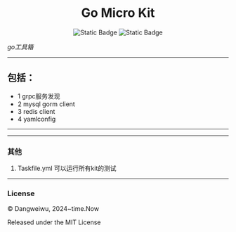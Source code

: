 <h1 align="center">Go Micro Kit</h1>
<p align="center">
<img alt="Static Badge" src="https://img.shields.io/badge/Go- 2.22-blue">

<img alt="Static Badge" src="https://img.shields.io/badge/license- MIT-blue">

</p>

_go工具箱_

---
## 包括：
- 1 grpc服务发现
- 2 mysql gorm client
- 3 redis client
- 4 yamlconfig
---

---
### 其他
1. Taskfile.yml 可以运行所有kit的测试

---
### License
© Dangweiwu, 2024~time.Now

Released under the MIT License